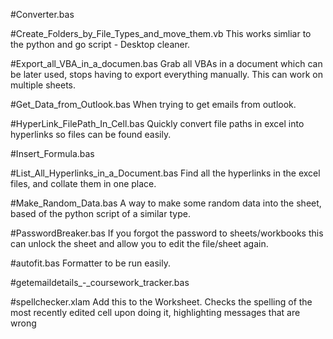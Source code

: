 #Converter.bas 

#Create_Folders_by_File_Types_and_move_them.vb 
This works simliar to the python and go script - Desktop cleaner.

#Export_all_VBA_in_a_documen.bas 
Grab all VBAs in a document which can be later used, stops having to export everything manually. This can work on multiple sheets.

#Get_Data_from_Outlook.bas 
When trying to get emails from outlook.

#HyperLink_FilePath_In_Cell.bas 
Quickly convert file paths in excel into hyperlinks so files can be found easily.

#Insert_Formula.bas 

#List_All_Hyperlinks_in_a_Document.bas 
Find all the hyperlinks in the excel files, and collate them in one place.

#Make_Random_Data.bas 
A way to make some random data into the sheet, based of the python script of a similar type.

#PasswordBreaker.bas 
If you forgot the password to sheets/workbooks this can unlock the sheet and allow you to edit the file/sheet again.

#autofit.bas 
Formatter to be run easily.

#getemaildetails_-_coursework_tracker.bas 

#spellchecker.xlam
Add this to the Worksheet.
Checks the spelling of the most recently edited cell upon doing it, highlighting messages that are wrong
